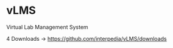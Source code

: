 vLMS
====

Virtual Lab Management System

4 Downloads ->  https://github.com/interpedia/vLMS/downloads